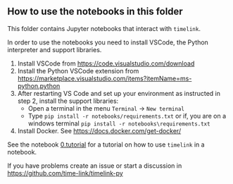 ## How to use the notebooks in this folder

This folder contains Jupyter notebooks that interact with `timelink`.

In order to use the notebooks you need to install VSCode, the Python interpreter and support libraries.

1. Install VSCode from https://code.visualstudio.com/download
2. Install the Python VSCode extension from  https://marketplace.visualstudio.com/items?itemName=ms-python.python
3. After restarting VS Code and set up your environment as instructed in step 2, install the support libraries:
    * Open a terminal in the  menu `Terminal` -> `New terminal`
    * Type ``pip install -r notebooks/requirements.txt`` or if, you are on a windows terminal
         ``pip install -r notebooks\requirements.txt``
4. Install Docker. See https://docs.docker.com/get-docker/

See the notebook [0.tutorial](0.tutorial.ipynb) for a tutorial on how to use `timelink` in a notebook.

If you have problems create an issue or start a discussion in https://github.com/time-link/timelink-py

